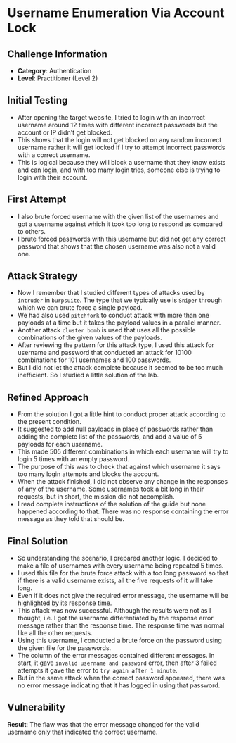 # Username Enumeration Via Account Lock

## Challenge Information
- **Category**: Authentication
- **Level**: Practitioner (Level 2)

## Initial Testing
- After opening the target website, I tried to login with an incorrect username around 12 times with different incorrect passwords but the account or IP didn't get blocked.
- This shows that the login will not get blocked on any random incorrect username rather it will get locked if I try to attempt incorrect passwords with a correct username.
- This is logical because they will block a username that they know exists and can login, and with too many login tries, someone else is trying to login with their account.

## First Attempt
- I also brute forced username with the given list of the usernames and got a username against which it took too long to respond as compared to others.
- I brute forced passwords with this username but did not get any correct password that shows that the chosen username was also not a valid one.

## Attack Strategy
- Now I remember that I studied different types of attacks used by `intruder` in `burpsuite`. The type that we typically use is `Sniper` through which we can brute force a single payload.
- We had also used `pitchfork` to conduct attack with more than one payloads at a time but it takes the payload values in a parallel manner.
- Another attack `cluster bomb` is used that uses all the possible combinations of the given values of the payloads.
- After reviewing the pattern for this attack type, I used this attack for username and password that conducted an attack for 10100 combinations for 101 usernames and 100 passwords.
- But I did not let the attack complete because it seemed to be too much inefficient. So I studied a little solution of the lab.

## Refined Approach
- From the solution I got a little hint to conduct proper attack according to the present condition.
- It suggested to add null payloads in place of passwords rather than adding the complete list of the passwords, and add a value of 5 payloads for each username.
- This made 505 different combinations in which each username will try to login 5 times with an empty password.
- The purpose of this was to check that against which username it says too many login attempts and blocks the account.
- When the attack finished, I did not observe any change in the responses of any of the username. Some usernames took a bit long in their requests, but in short, the mission did not accomplish.
- I read complete instructions of the solution of the guide but none happened according to that. There was no response containing the error message as they told that should be.

## Final Solution
- So understanding the scenario, I prepared another logic. I decided to make a file of usernames with every username being repeated 5 times.
- I used this file for the brute force attack with a too long password so that if there is a valid username exists, all the five requests of it will take long.
- Even if it does not give the required error message, the username will be highlighted by its response time.
- This attack was now successful. Although the results were not as I thought, i.e. I got the username differentiated by the response error message rather than the response time. The response time was normal like all the other requests.
- Using this username, I conducted a brute force on the password using the given file for the passwords.
- The column of the error messages contained different messages. In start, it gave `invalid username and password` error, then after 3 failed attempts it gave the error to `try again after 1 minute`.
- But in the same attack when the correct password appeared, there was no error message indicating that it has logged in using that password.

## Vulnerability
**Result**: The flaw was that the error message changed for the valid username only that indicated the correct username.

